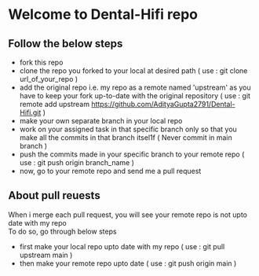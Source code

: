 # Welcome to Dental-Hifi repo


## Follow the below steps

- fork this repo
- clone the repo you forked to your local at desired path ( use : git clone url_of_your_repo )
- add the original repo i.e. my repo as a remote named 'upstream' as you have to keep your fork up-to-date with the original repository ( use : git remote add upstream https://github.com/AdityaGupta2791/Dental-Hifi.git )
- make your own separate branch in your local repo
- work on your assigned task in that specific branch only so that you make all the commits in that branch itsel1f ( Never commit in main branch )
- push the commits made in your specific branch to your remote repo ( use : git push origin branch_name )
- now, go to your remote repo and send me a pull request


## About pull reuests
When i merge each pull request, you will see your remote repo is not upto date with my repo  
To do so, go through below steps

- first make your local repo upto date with my repo  ( use : git pull upstream main )
- then make your remote repo upto date ( use : git push origin main )
